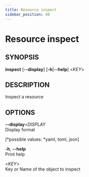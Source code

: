```yaml
---
title: Resource inspect
sidebar_position: 48
---
```


# Resource inspect

## SYNOPSIS

**inspect** \[**--display**\] \[**-h**\|**--help**\] \<*KEY*\>

## DESCRIPTION

Inspect a resource

## OPTIONS

**--display**=*DISPLAY*  
Display format  

  
\[*possible values: *yaml, toml, json\]

**-h**, **--help**  
Print help

\<*KEY*\>  
Key or Name of the object to inspect
